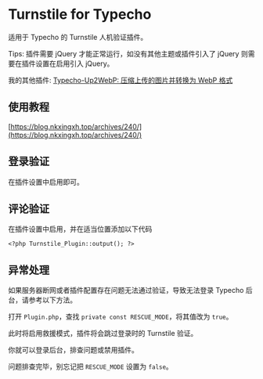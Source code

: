 # Turnstile for Typecho

适用于 Typecho 的 Turnstile 人机验证插件。

Tips: 插件需要 jQuery 才能正常运行，如没有其他主题或插件引入了 jQuery 则需要在插件设置在启用引入 jQuery。

我的其他插件: [Typecho-Up2WebP: 压缩上传的图片并转换为 WebP 格式](https://github.com/nkxingxh/Typecho-Up2WebP)

## 使用教程

[https://blog.nkxingxh.top/archives/240/](https://blog.nkxingxh.top/archives/240/)

## 登录验证

在插件设置中启用即可。

## 评论验证

在插件设置中启用，并在适当位置添加以下代码

```
<?php Turnstile_Plugin::output(); ?>
```

## 异常处理

如果服务器断网或者插件配置存在问题无法通过验证，导致无法登录 Typecho 后台，请参考以下方法。

打开 `Plugin.php`，查找 `private const RESCUE_MODE`，将其值改为 `true`。

此时将启用救援模式，插件将会跳过登录时的 Turnstile 验证。

你就可以登录后台，排查问题或禁用插件。

问题排查完毕，别忘记把 `RESCUE_MODE` 设置为 `false`。
